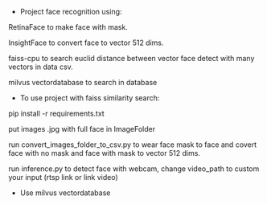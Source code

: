 - Project face recognition using: 

RetinaFace to make face with mask.

InsightFace to convert face to vector 512 dims.

faiss-cpu to search euclid distance between vector face detect with many vectors in data csv.

milvus vectordatabase to search in database

- To use project with faiss similarity search:

pip install -r requirements.txt

put images .jpg with full face in ImageFolder

run convert_images_folder_to_csv.py to wear face mask to face and covert face with no mask and face with mask to vector 512 dims.

run inference.py to detect face with webcam, change video_path to custom your input (rtsp link or link video)

- Use milvus vectordatabase